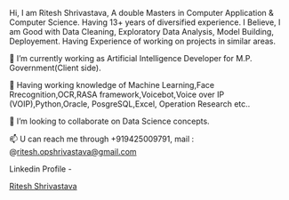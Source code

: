 Hi, I am Ritesh Shrivastava,
A double Masters in Computer Application & Computer Science. Having 13+ years of diversified experience. I Believe, I am Good with Data Cleaning, Exploratory Data Analysis, Model Building, Deployement. Having Experience of working on projects in similar areas.

🔭 I’m currently working as Artificial Intelligence Developer for M.P. Government(Client side).

🌱 Having working knowledge of Machine Learning,Face Rrecognition,OCR,RASA framework,Voicebot,Voice over IP (VOIP),Python,Oracle, PosgreSQL,Excel, Operation Research etc..

👯 I’m looking to collaborate on Data Science concepts.

📫 U can reach me through +919425009791, mail  : @ritesh.opshrivastava@gmail.com

Linkedin Profile - <div class="badge-base LI-profile-badge" data-locale="en_US" data-size="medium" data-theme="dark" data-type="VERTICAL" data-vanity="ritesh-opshrivastava" data-version="v1"><a class="badge-base__link LI-simple-link" href="https://in.linkedin.com/in/ritesh-opshrivastava?trk=profile-badge">Ritesh Shrivastava</a></div>
              

<!--
**RiteshopShrivastava/RiteshopShrivastava** is a ✨ _special_ ✨ repository because its `README.md` (this file) appears on your GitHub profile.

Here are some ideas to get you started:

- 🔭 I’m currently working on Data Science
- 🌱 I’m currently mastering Python, Tableau, R, MySQL, Azure, Hadoop, Artificial intellegence and Deep learning
- 👯 I’m looking to collaborate on Data Science concepts
- 🤔 I’m looking for help with ...
- 💬 Ask me about ...
- 📫 How to reach me on my maild : ritesh.opshrivastava@gmail.com
- 😄 Pronouns: ...
- ⚡ Fun fact: ...
-->
